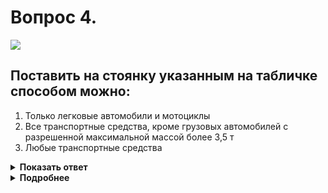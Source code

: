 # Вопрос 4.

![](https://s.drom.ru/i24227/pdd/tickets/2016/1542609170.jpg)

## Поставить на стоянку указанным на табличке способом можно:

1. Только легковые автомобили и мотоциклы
2. Все транспортные средства, кроме грузовых автомобилей с разрешенной максимальной массой более 3,5 т
3. Любые транспортные средства

<details>
<summary><b>Показать ответ</b></summary>
Правильный ответ: 1
</details>
<details>
<summary><b>Подробнее</b></summary>
Табличка 8.6.3 «Способ постановки транспортного средства на стоянку» указывает, как должны располагаться легковые автомобили и мотоциклы на краю тротуара в месте, обозначенном знаком 6.4 «Парковка (парковочное место)».
(«Дорожные знаки»)
</details>